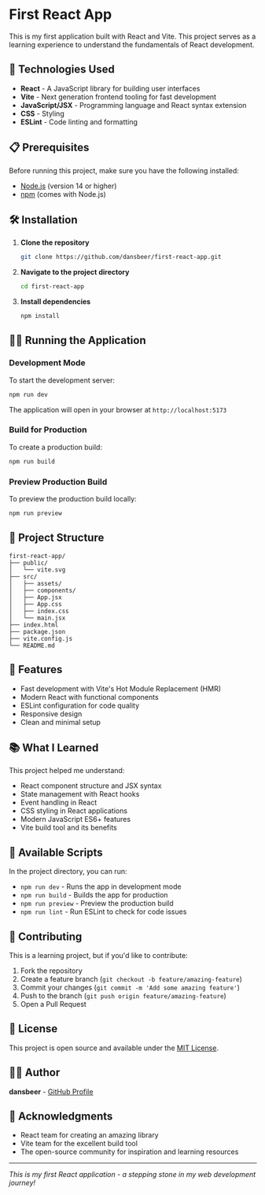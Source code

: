 # First React App

This is my first application built with React and Vite. This project serves as a learning experience to understand the fundamentals of React development.

## 🚀 Technologies Used

- **React** - A JavaScript library for building user interfaces
- **Vite** - Next generation frontend tooling for fast development
- **JavaScript/JSX** - Programming language and React syntax extension
- **CSS** - Styling
- **ESLint** - Code linting and formatting

## 📋 Prerequisites

Before running this project, make sure you have the following installed:

- [Node.js](https://nodejs.org/) (version 14 or higher)
- [npm](https://www.npmjs.com/) (comes with Node.js)

## 🛠️ Installation

1. **Clone the repository**
   ```bash
   git clone https://github.com/dansbeer/first-react-app.git
   ```

2. **Navigate to the project directory**
   ```bash
   cd first-react-app
   ```

3. **Install dependencies**
   ```bash
   npm install
   ```

## 🏃‍♂️ Running the Application

### Development Mode
To start the development server:
```bash
npm run dev
```
The application will open in your browser at `http://localhost:5173`

### Build for Production
To create a production build:
```bash
npm run build
```

### Preview Production Build
To preview the production build locally:
```bash
npm run preview
```

## 📁 Project Structure

```
first-react-app/
├── public/
│   └── vite.svg
├── src/
│   ├── assets/
│   ├── components/
│   ├── App.jsx
│   ├── App.css
│   ├── index.css
│   └── main.jsx
├── index.html
├── package.json
├── vite.config.js
└── README.md
```

## 🎯 Features

- Fast development with Vite's Hot Module Replacement (HMR)
- Modern React with functional components
- ESLint configuration for code quality
- Responsive design
- Clean and minimal setup

## 📚 What I Learned

This project helped me understand:
- React component structure and JSX syntax
- State management with React hooks
- Event handling in React
- CSS styling in React applications
- Modern JavaScript ES6+ features
- Vite build tool and its benefits

## 🔧 Available Scripts

In the project directory, you can run:

- `npm run dev` - Runs the app in development mode
- `npm run build` - Builds the app for production
- `npm run preview` - Preview the production build
- `npm run lint` - Run ESLint to check for code issues

## 🤝 Contributing

This is a learning project, but if you'd like to contribute:

1. Fork the repository
2. Create a feature branch (`git checkout -b feature/amazing-feature`)
3. Commit your changes (`git commit -m 'Add some amazing feature'`)
4. Push to the branch (`git push origin feature/amazing-feature`)
5. Open a Pull Request

## 📝 License

This project is open source and available under the [MIT License](LICENSE).

## 👨‍💻 Author

**dansbeer** - [GitHub Profile](https://github.com/dansbeer)

## 🙏 Acknowledgments

- React team for creating an amazing library
- Vite team for the excellent build tool
- The open-source community for inspiration and learning resources

---

*This is my first React application - a stepping stone in my web development journey!*
